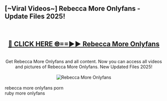 <h2>[~Viral Videos~] Rebecca More Onlyfans - Update Files 2025!</h2>
<br>
<div align="center">
<h2><a href="https://betterlinks.top/A2PfLJ" rel="nofollow">🔴 CLICK HERE 🌐==►► Rebecca More Onlyfans</a></h2>
<br>
Get Rebecca More Onlyfans and all content. Now you can access all videos and pictures of Rebecca More Onlyfans. New Updated Files 2025!
<br>
<br>
<a href="https://betterlinks.top/A2PfLJ" rel="nofollow" data-target="animated-image.originalLink"><img src="https://i.ibb.co.com/WyWwxjT/player-gif2.gif" alt="Rebecca More Onlyfans" style="max-width: 100%; display: inline-block;" data-target="animated-image.originalImage"></a>
</div>
<br>
rebecca more onlyfans porn<br>
ruby more onlyfans